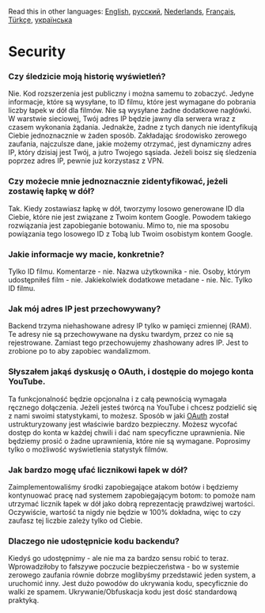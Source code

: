 Read this in other languages: [English](SECURITY-FAQ.md), [русский](SECURITY-FAQru.md), [Nederlands](SECURITY_FAQnl.md), [Français](SECURITY-FAQfr.md), [Türkçe](SECURITY-FAQtr.md), [українська](SECURITY-FAQuk.md)


# Security

### Czy śledzicie moją historię wyświetleń?

Nie. Kod rozszerzenia jest publiczny i można samemu to zobaczyć. Jedyne informacje, które są wysyłane, to ID filmu, które jest wymagane do pobrania liczby łapek w dół dla filmów. Nie są wysyłane żadne dodatkowe nagłówki. W warstwie sieciowej, Twój adres IP będzie jawny dla serwera wraz z czasem wykonania żądania. Jednakże, żadne z tych danych nie identyfikują Ciebie jednoznacznie w żaden sposób. Zakładając środowisko zerowego zaufania, najczulsze dane, jakie możemy otrzymać, jest dynamiczny adres IP, który dzisiaj jest Twój, a jutro Twojego sąsiada. Jeżeli boisz się śledzenia poprzez adres IP, pewnie już korzystasz z VPN.

### Czy możecie mnie jednoznacznie zidentyfikować, jeżeli zostawię łapkę w dół?

Tak. Kiedy zostawiasz łapkę w dół, tworzymy losowo generowane ID dla Ciebie, które nie jest związane z Twoim kontem Google. Powodem takiego rozwiązania jest zapobieganie botowaniu. Mimo to, nie ma sposobu powiązania tego losowego ID z Tobą lub Twoim osobistym kontem Google.

### Jakie informacje wy macie, konkretnie?

Tylko ID filmu. Komentarze - nie. Nazwa użytkownika - nie. Osoby, którym udostępniłeś film - nie. Jakiekolwiek dodatkowe metadane - nie. Nic. Tylko ID filmu.

### Jak mój adres IP jest przechowywany?

Backend trzyma niehashowane adresy IP tylko w pamięci zmiennej (RAM). Te adresy nie są przechowywane na dysku twardym, przez co nie są rejestrowane. Zamiast tego przechowujemy zhashowany adres IP. Jest to zrobione po to aby zapobiec wandalizmom.

### Słyszałem jakąś dyskusję o OAuth, i dostępie do mojego konta YouTube.

Ta funkcjonalność będzie opcjonalna i z całą pewnością wymagała ręcznego dołączenia. Jeżeli jesteś twórcą na YouTube i chcesz podzielić się z nami swoimi statystykami, to możesz. Sposób w jaki [OAuth](https://en.wikipedia.org/wiki/OAuth#:~:text=but%20without%20giving%20them%20the%20passwords.) został ustrukturyzowany jest właściwie bardzo bezpieczny. Możesz wycofać dostęp do konta w każdej chwili i dać nam specyficzne uprawnienia. Nie będziemy prosić o żadne uprawnienia, które nie są wymagane. Poprosimy tylko o możliwość wyświetlenia statystyk filmów.

### Jak bardzo mogę ufać licznikowi łapek w dół?

Zaimplementowaliśmy środki zapobiegające atakom botów i będziemy kontynuować pracę nad systemem zapobiegającym botom: to pomoże nam utrzymać licznik łapek w dół jako dobrą reprezentację prawdziwej wartości. Oczywiście, wartość ta nigdy nie będzie w 100% dokładna, więc to czy zaufasz tej liczbie zależy tylko od Ciebie.

### Dlaczego nie udostępnicie kodu backendu?

Kiedyś go udostępnimy - ale nie ma za bardzo sensu robić to teraz. Wprowadziłoby to fałszywe poczucie bezpieczeństwa - bo w systemie zerowego zaufania równie dobrze moglibyśmy przedstawić jeden system, a uruchomić inny. Jest dużo powodów do ukrywania kodu, specyficznie do walki ze spamem. Ukrywanie/Obfuskacja kodu jest dość standardową praktyką.
